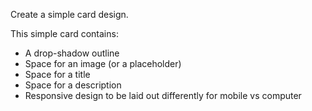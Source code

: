 Create a simple card design. 

This simple card contains:

- A drop-shadow outline
- Space for an image (or a placeholder)
- Space for a title
- Space for a description
- Responsive design to be laid out differently for mobile vs computer
